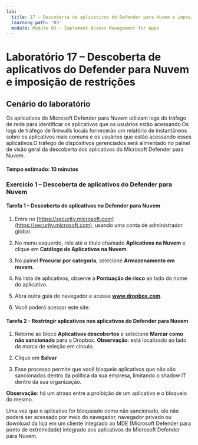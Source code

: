 ```yaml
---
lab:
  title: 17 – Descoberta de aplicativos do Defender para Nuvem e imposição de restrições
  learning path: '03'
  module: Module 03 - Implement Access Management for Apps
---
```


# Laboratório 17 – Descoberta de aplicativos do Defender para Nuvem e imposição de restrições

## Cenário do laboratório

Os aplicativos do Microsoft Defender para Nuvem utilizam logs do tráfego de rede para identificar os aplicativos que os usuários estão acessando.Os logs de tráfego de firewalls locais fornecerão um relatório de instantâneos sobre os aplicativos mais comuns e os usuários que estão acessando esses aplicativos.O tráfego de dispositivos gerenciados será alimentado no painel de visão geral da descoberta dos aplicativos do Microsoft Defender para Nuvem.

#### Tempo estimado: 10 minutos

### Exercício 1 – Descoberta de aplicativos do Defender para Nuvem

#### Tarefa 1 – Descoberta de aplicativos no Defender para Nuvem

1. Entre no [https://security.microsoft.com](https://security.microsoft.com)  usando uma conta de administrador global.

1. No menu esquerdo, role até o título chamado **Aplicativos na Nuvem** e clique em **Catálogo de Aplicativos na Nuvem**.

1. No painel **Procurar por categoria**, selecione **Armazenamento em nuvem**.

1. Na lista de aplicativos, observe a **Pontuação de risco** ao lado do nome do aplicativo.  

1. Abra outra guia do navegador e acesse **www.dropbox.com**.

1. Você poderá acessar este site.


#### Tarefa 2 – Restringir aplicativos nos aplicativos do Defender para Nuvem

1. Retorne ao bloco **Aplicativos descobertos** e selecione **Marcar como não sancionado** para o Dropbox.  **Observação**: está localizado ao lado da marca de seleção em círculo.

1. Clique em **Salvar**

1. Esse processo permite que você bloqueie aplicativos que não são sancionados dentro da política da sua empresa, limitando o shadow IT dentro da sua organização.

**Observação**: há um atraso entre a proibição de um aplicativo e o bloqueio do mesmo.

Uma vez que o aplicativo for bloqueado como não sancionado, ele não poderá ser acessado por meio do navegador, navegador privado ou download da loja em um cliente integrado ao MDE (Microsoft Defender para ponto de extremidade) integrado aos aplicativos do Microsoft Defender para Nuvem.




